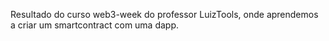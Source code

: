Resultado do curso web3-week do professor LuizTools, onde aprendemos a criar um smartcontract com uma dapp. 
